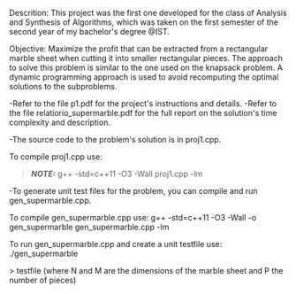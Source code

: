 
Descrition: This project was the first one developed for the class of Analysis and Synthesis of Algorithms, 
            which was taken on the first semester of the second year of my bachelor's degree @IST. 
            
Objective: Maximize the profit that can be extracted from a rectangular marble sheet when cutting it into smaller rectangular pieces.
           The approach to solve this problem is similar to the one used on the knapsack problem. A dynamic programming approach is used
           to avoid recomputing the optimal solutions to the subproblems.
            

-Refer to the file p1.pdf for the project's instructions and details.
-Refer to the file relatiorio_supermarble.pdf for the full report on the solution's time complexity and description.

-The source code to the problem's solution is in proj1.cpp.

To compile proj1.cpp use:
> **_NOTE:_** g++ -std=c++11 -O3 -Wall proj1.cpp -lm

-To generate unit test files for the problem, you can compile and run gen_supermarble.cpp.

To compile gen_supermarble.cpp use:
g++ -std=c++11 -O3 -Wall -o gen_supermarble gen_supermarble.cpp -lm

To run gen_supermarble.cpp and create a unit testfile use:
./gen_supermarble <N> <M> <P> > testfile (where N and M are the dimensions of the marble sheet and P the number of pieces)  
